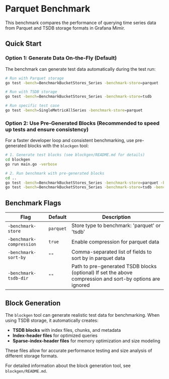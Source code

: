 # Parquet Benchmark

This benchmark compares the performance of querying time series data from Parquet and TSDB storage formats in Grafana Mimir.

## Quick Start

### Option 1: Generate Data On-the-Fly (Default)

The benchmark can generate test data automatically during the test run:

```bash
# Run with Parquet storage
go test -bench=BenchmarkBucketStores_Series -benchmark-store=parquet

# Run with TSDB storage  
go test -bench=BenchmarkBucketStores_Series -benchmark-store=tsdb

# Run specific test case
go test -bench=SingleMetricAllSeries -benchmark-store=parquet
```

### Option 2: Use Pre-Generated Blocks (Recommended to speed up tests and ensure consistency)

For a faster developer loop and consistent benchmarking, use pre-generated blocks with the `blockgen` tool:

```bash
# 1. Generate test blocks (see blockgen/README.md for details)
cd blockgen
go run main.go -verbose

# 2. Run benchmark with pre-generated blocks
cd ..
go test -bench=BenchmarkBucketStores_Series -benchmark-store=parquet -benchmark-tsdb-dir=./blockgen/benchmark-data
go test -bench=BenchmarkBucketStores_Series -benchmark-store=tsdb -benchmark-tsdb-dir=./blockgen/benchmark-data
```

## Benchmark Flags

| Flag | Default | Description                                                                                               |
|------|---------|-----------------------------------------------------------------------------------------------------------|
| `-benchmark-store` | `parquet` | Store type to benchmark: 'parquet' or 'tsdb'                                                              |
| `-benchmark-compression` | `true` | Enable compression for parquet data                                                                       |
| `-benchmark-sort-by` | `""` | Comma-separated list of fields to sort by in parquet data                                                 |
| `-benchmark-tsdb-dir` | `""` | Path to pre-generated TSDB blocks (optional) If set the above compression and sort-by options are ignored |

## Block Generation

The `blockgen` tool can generate realistic test data for benchmarking. When using TSDB storage, it automatically creates:

- **TSDB blocks** with index files, chunks, and metadata
- **Index-header files** for optimized queries
- **Sparse-index-header files** for memory optimization and size modeling

These files allow for accurate performance testing and size analysis of different storage formats.

For detailed information about the block generation tool, see `blockgen/README.md`.